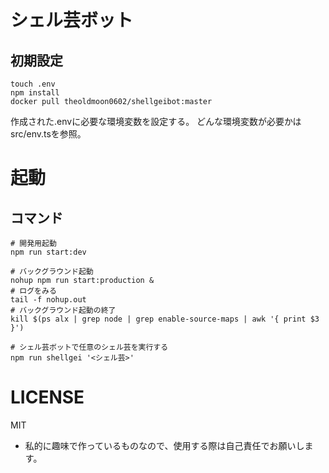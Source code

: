 # シェル芸ボット

## 初期設定

```shell
touch .env
npm install
docker pull theoldmoon0602/shellgeibot:master
```

作成された.envに必要な環境変数を設定する。
どんな環境変数が必要かはsrc/env.tsを参照。

# 起動

## コマンド

```shell
# 開発用起動
npm run start:dev

# バックグラウンド起動
nohup npm run start:production &
# ログをみる
tail -f nohup.out
# バックグラウンド起動の終了
kill $(ps alx | grep node | grep enable-source-maps | awk '{ print $3 }')
```

```shell
# シェル芸ボットで任意のシェル芸を実行する
npm run shellgei '<シェル芸>'
```

# LICENSE

MIT

- 私的に趣味で作っているものなので、使用する際は自己責任でお願いします。